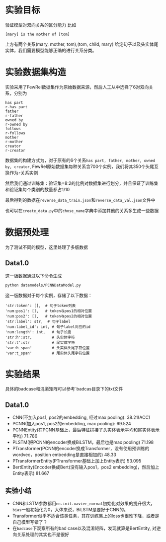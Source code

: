 # 实验目标
验证模型对双向关系的区分能力
比如
```
[mary] is the mother of [tom]
```
上方有两个关系(mary, mother, tom),(tom, child, mary)
给定句子以及头实体尾实体，我们需要模型能够正确的进行关系分类。

# 实验数据集构造
实验采用了FewRel数据集作为原始数据来源，然后人工从中选择了6对双向关系，分别为
```
has part
r-has part
father
r-father
owned by
r-owned by
follows
r-follows
mother
r-mother
creator
r-creator
```
数据集的构建方式为，对于原有的6个关系`has part, father, mother, owned by, creator`, FewRel原始数据集每种关系含700个实例，我们将其350个头尾互换作为`r`关系实例

然后我们通过训练集：验证集=8:2的比例对数据集进行划分，并且保证了训练集和验证集每个类别的数量都占1/10

最后得到的数据在`reverse_data_train.json`和`reverse_data_val.json`文件中

也可以在`create_data.py`中的`chose_name`字典中添加其他的关系多生成一些数据
# 数据预处理
为了测试不同的模型，这里处理了多版数据

## Data1.0
这一版数据通过以下命令生成
```bash
python datamodels/PCNNDataModel.py
```
这一版数据对于每个实例，存储了以下数据：
```
'str:token': [],  # 句子token列表
'num:pos1': [],   # token与pos1的相对位置
'num:pos2': [],   # token与pos2的相对位置
'str:label': str,  # 句子label
'num:label_id': int, # 句子label对应的id
'num:length': int,   # 句子长度
'str:h':str,         # 头实体字符
'str:t':str          # 尾实体字符
'var:h_span'         # 头实体头尾字符位置
'var:t_span'         # 尾实体头尾字符位置
```

# 实验结果
具体的badcase和混淆矩阵可以参考`badcas目录下的txt文件
## Data1.0
- CNN(不加入pos1, pos2的embedding, 经过max pooling): 38.21(ACC)
- PCNN(加入pos1, pos2的embedding, max pooling): 69.524
- PCNNEntity(在PCNN基础上，最后特征拼接了头实体表示平均和尾实体表示平均) 71.786    
- PLSTM(把PCNN的encoder换成BiLSTM，最后也是max pooling) 71.198
- PTransformer(PCNN的encoder换成Transformer，没有使用预训练的wordvec，position embedding是直接相加的) 48.33
- PTransformerEntity(PTransformer基础上加上Entity表示) 53.095
- BertEntity(Encoder换成Bert(没有输入pos1，pos2 embedding)，然后加上Entity表示) 81.667
## 实验小结
- CNN和LSTM参数都用`nn.init.xavier_normal`初始化对效果的提升很大，`bias`一般初始化为0，大体来说，BiLSTM是要好于CNN的。
- Transformer似乎不适合该类任务，其在训练集上的loss也很难下降，或者是自己模型写错了？
- 在`badcase`下观察所有的bad case以及混淆矩阵，发现就算是BertEntity, 对逆向关系处理的其实也不是很好


